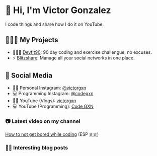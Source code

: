 # 👋 Hi, I'm Victor Gonzalez  
I code things and share how I do it on YouTube.

## 👷🏻‍♂️ My Projects  
- 🏋🏼‍♂️ [Devfit90](https://www.devfit90.com/es): 90 day coding and exercise challengue, no excuses.
- ⚡ [Blitzshare](https://www.blitz-share.com/): Manage all your social networks in one place.

## 📢 Social Media  
- 🧑🏻 Personal Instagram: [@victorgxn](https://www.instagram.com/victorgxn)  
- 💻 Programming Instagram: [@codegxn](https://www.instagram.com/code.gxn)  
- 🧑🏻 YouTube (Vlogs): [victorgxn](https://www.youtube.com/@victorgxn)  
- 💻 YouTube (Programming): [Code GXN](https://www.youtube.com/@codegxn)

### 📷 Latest video on my channel  
[How to not get bored while coding](https://youtu.be/I23DFEl_RZo) (ESP 🇪🇸)

### ✍🏼 Interesting blog posts  
